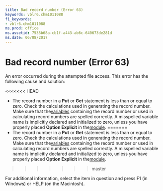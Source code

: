 ```yaml
---
title: Bad record number (Error 63)
keywords: vblr6.chm1011088
f1_keywords:
- vblr6.chm1011088
ms.prod: office
ms.assetid: 7535b68a-cb1f-a443-ab6c-640673de281d
ms.date: 06/08/2017
---
```



# Bad record number (Error 63)

An error occurred during the attempted file access. This error has the following cause and solution:



<<<<<<< HEAD
- The record number in a  **Put** or **Get** statement is less than or equal to zero. Check the calculations used in generating the record number. Make sure that the[variables](../../Glossary/vbe-glossary.md) containing the record number or used in calculating record numbers are spelled correctly. A misspelled variable name is implicitly declared and initialized to zero, unless you have properly placed **Option Explicit** in the[module](../../Glossary/vbe-glossary.md).
=======
- The record number in a  **Put** or **Get** statement is less than or equal to zero. Check the calculations used in generating the record number. Make sure that the[variables](../../Glossary/vbe-glossary.md#variable) containing the record number or used in calculating record numbers are spelled correctly. A misspelled variable name is implicitly declared and initialized to zero, unless you have properly placed **Option Explicit** in the[module](../../Glossary/vbe-glossary.md#module).
>>>>>>> master
    

For additional information, select the item in question and press F1 (in Windows) or HELP (on the Macintosh).

